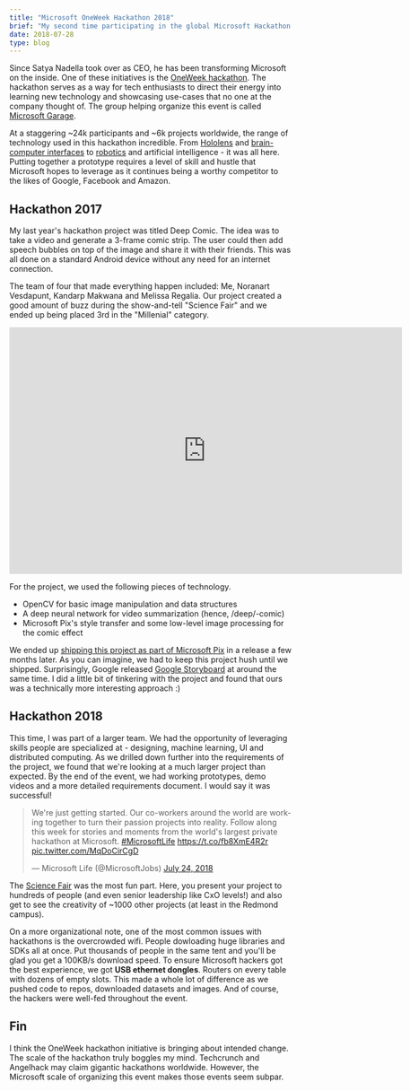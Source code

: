 ```yaml
---
title: "Microsoft OneWeek Hackathon 2018"
brief: "My second time participating in the global Microsoft Hackathon was a lot of fun!"
date: 2018-07-28
type: blog
---
```


Since Satya Nadella took over as CEO, he has been transforming Microsoft on the inside. One of these initiatives is the [OneWeek hackathon](https://economictimes.indiatimes.com/tech/software/microsoft-kickstarts-first-ever-global-one-week-hackathon/articleshow/39379549.cms). The hackathon serves as a way for tech enthusiasts to direct their energy into learning new technology and showcasing use-cases that no one at the company thought of. The group helping organize this event is called [Microsoft Garage](https://www.microsoft.com/en-us/garage/).

At a staggering ~24k participants and ~6k projects worldwide, the range of technology used in this hackathon incredible. From [Hololens](https://www.microsoft.com/en-us/hololens) and [brain-computer interfaces](https://www.emotiv.com/epoc/) to [robotics](https://www.rethinkrobotics.com/intera/) and artificial intelligence - it was all here. Putting together a prototype requires a level of skill and hustle that Microsoft hopes to leverage as it continues being a worthy competitor to the likes of Google, Facebook and Amazon.

## Hackathon 2017
My last year's hackathon project was titled Deep Comic. The idea was to take a video and generate a 3-frame comic strip. The user could then add speech bubbles on top of the image and share it with their friends. This was all done on a standard Android device without any need for an internet connection.

The team of four that made everything happen included: Me, Noranart Vesdapunt, Kandarp Makwana and Melissa Regalia. Our project created a good amount of buzz during the show-and-tell "Science Fair" and we ended up being placed 3rd in the "Millenial" category.

<iframe width="700" height="440" src="https://www.youtube.com/embed/3mrtixA1EjY" frameborder="0" allow="autoplay; encrypted-media" allowfullscreen></iframe>

For the project, we used the following pieces of technology.

- OpenCV for basic image manipulation and data structures
- A deep neural network for video summarization (hence, /deep/-comic)
- Microsoft Pix's style transfer and some low-level image processing for the comic effect

We ended up [shipping this project as part of Microsoft Pix](https://www.microsoft.com/en-us/research/blog/new-microsoft-pix-features-let-take-bigger-wider-pictures-turns-videos-comics/) in a release a few months later. As you can imagine, we had to keep this project hush until we shipped. Surprisingly, Google released [Google Storyboard](https://thenextweb.com/google/2017/12/11/google-storyboard-turns-videos-comic-strips/) at around the same time. I did a little bit of tinkering with the project and found that ours was a technically more interesting approach :)

## Hackathon 2018
This time, I was part of a larger team. We had the opportunity of leveraging skills people are specialized at - designing, machine learning, UI and distributed computing. As we drilled down further into the requirements of the project, we found that we're looking at a much larger project than expected. By the end of the event, we had working prototypes, demo videos and a more detailed requirements document. I would say it was successful!


<blockquote class="twitter-tweet" data-lang="en"><p lang="en" dir="ltr">We&#39;re just getting started. Our co-workers around the world are working together to turn their passion projects into reality. Follow along this week for stories and moments from the world&#39;s largest private hackathon at Microsoft. <a href="https://twitter.com/hashtag/MicrosoftLife?src=hash&amp;ref_src=twsrc%5Etfw">#MicrosoftLife</a> <a href="https://t.co/fb8XmE4R2r">https://t.co/fb8XmE4R2r</a> <a href="https://t.co/MqDoCirCgD">pic.twitter.com/MqDoCirCgD</a></p>&mdash; Microsoft Life (@MicrosoftJobs) <a href="https://twitter.com/MicrosoftJobs/status/1021552056837001217?ref_src=twsrc%5Etfw">July 24, 2018</a></blockquote>
<script async src="https://platform.twitter.com/widgets.js" charset="utf-8"></script>

The [Science Fair](https://www.instagram.com/p/Blzg1PnHzyT/) was the most fun part. Here, you present your project to hundreds of people (and even senior leadership like CxO levels!) and also get to see the creativity of ~1000 other projects (at least in the Redmond campus).

On a more organizational note, one of the most common issues with hackathons is the overcrowded wifi. People dowloading huge libraries and SDKs all at once. Put thousands of people in the same tent and you'll be glad you get a 100KB/s download speed. To ensure Microsoft hackers got the best experience, we got **USB ethernet dongles**. Routers on every table with dozens of empty slots. This made a whole lot of difference as we pushed code to repos, downloaded datasets and images. And of course, the hackers were well-fed throughout the event.

## Fin

 I think the OneWeek hackathon initiative is bringing about intended change. The scale of the hackathon truly boggles my mind. Techcrunch and Angelhack may claim gigantic hackathons worldwide. However, the Microsoft scale of organizing this event makes those events seem subpar. 
